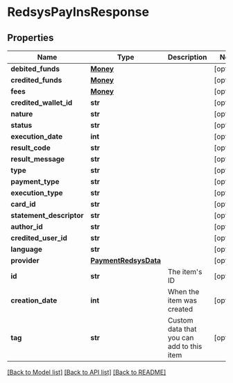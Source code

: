 # RedsysPayInsResponse

## Properties
Name | Type | Description | Notes
------------ | ------------- | ------------- | -------------
**debited_funds** | [**Money**](Money.md) |  | [optional] 
**credited_funds** | [**Money**](Money.md) |  | [optional] 
**fees** | [**Money**](Money.md) |  | [optional] 
**credited_wallet_id** | **str** |  | [optional] 
**nature** | **str** |  | [optional] 
**status** | **str** |  | [optional] 
**execution_date** | **int** |  | [optional] 
**result_code** | **str** |  | [optional] 
**result_message** | **str** |  | [optional] 
**type** | **str** |  | [optional] 
**payment_type** | **str** |  | [optional] 
**execution_type** | **str** |  | [optional] 
**card_id** | **str** |  | [optional] 
**statement_descriptor** | **str** |  | [optional] 
**author_id** | **str** |  | [optional] 
**credited_user_id** | **str** |  | [optional] 
**language** | **str** |  | [optional] 
**provider** | [**PaymentRedsysData**](PaymentRedsysData.md) |  | [optional] 
**id** | **str** | The item&#39;s ID | [optional] 
**creation_date** | **int** | When the item was created | [optional] 
**tag** | **str** | Custom data that you can add to this item | [optional] 

[[Back to Model list]](../README.md#documentation-for-models) [[Back to API list]](../README.md#documentation-for-api-endpoints) [[Back to README]](../README.md)


